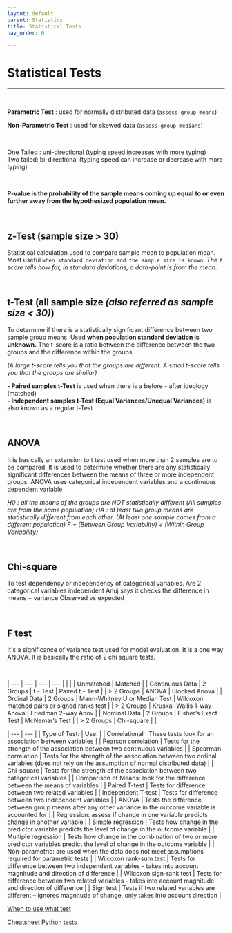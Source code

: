 ```yaml
---
layout: default
parent: Statistics
title: Statistical Tests
nav_order: 6

---
```

# Statistical Tests
___

&nbsp;

**Parametric Test** : used for normally distributed data (`assess group means`)

**Non-Parametric Test** : used for skewed data (`assess group medians`)

&nbsp;

One Tailed : uni-directional (typing speed increases with more typing) <br>
Two tailed: bi-directional (typing speed can increase or decrease with more typing)

&nbsp;

**P-value is the probability of the sample means coming up equal to or even further away from the hypothesized population mean.**

&nbsp;

## **z-Test** (sample size > 30)
Statistical calculation used to compare sample mean to population mean. Most useful `when standard deviation and the sample size is known`.
_The z score tells how far, in standard deviations, a data-point is from the mean._

&nbsp;
## **t-Test** (all sample size _(also referred as sample size < 30)_)
To determine if there is a statistically significant difference between two sample group means. Used **when population standard deviation is unknown.**
The t-score is a ratio between the difference between the two groups and the difference within the groups

_(A large t-score tells you that the groups are different. A small t-score tells you that the groups are similar)_

**- Paired samples t-Test** is used when there is a before - after ideology (matched) <br>
**- Independent samples t-Test (Equal Variances/Unequal Variances)** is also known as a regular t-Test

&nbsp;
## **ANOVA**
It is basically an extension to t test used when more than 2 samples are to be compared.
It is used to determine whether there are any statistically significant differences between the means of three or more independent groups.
ANOVA uses categorical independent variables and a continuous dependent variable

_H0 : all the means of the groups are NOT statistically different (All samples are from the same population)_
_HA : at least two group means are statistically different from each other. (At least one sample comes from a different population)_
_F = (Between Group Variability) ÷ (Within Group Variability)_

&nbsp;
## **Chi-square**
To test dependency or independency of categorical variables. Are 2 categorical variables independent
Anuj says it checks the difference in means + variance
Observed vs expected

&nbsp;
## **F test**
It's a significance of variance test used for model evaluation. It is a one way ANOVA.
It is basically the ratio of 2 chi square tests.

&nbsp;
&nbsp;


| --- | --- | --- | --- |
|  |  | Unmatched | Matched |
| Continuous Data | 2 Groups | t - Test | Paired t - Test |
| > 2 Groups | ANOVA | Blocked Anova |
| Ordinal Data | 2 Groups | Mann-Whitney U or Median Test | Wilcoxon matched pairs or signed ranks test |
| > 2 Groups | Kruskal-Wallis 1-way Anova | Friedman 2-way Anov |
| Nominal Data | 2 Groups | Fisher’s Exact Test | McNemar’s Test |
| > 2 Groups | Chi-square |  |

| --- | --- |
| Type of Test: | Use: |
| Correlational | These tests look for an association between variables |
| Pearson correlation | Tests for the strength of the association between two continuous variables |
| Spearman correlation | Tests for the strength of the association between two ordinal variables (does not rely on the assumption of normal distributed data) |
| Chi-square | Tests for the strength of the association between two categorical variables |
| Comparison of Means: look for the difference between the means of variables |
| Paired T-test | Tests for difference between two related variables |
| Independent T-test | Tests for difference between two independent variables |
| ANOVA | Tests the difference between group means after any other variance in the outcome variable is accounted for |
| Regression: assess if change in one variable predicts change in another variable |
| Simple regression | Tests how change in the predictor variable predicts the level of change in the outcome variable |
| Multiple regression | Tests how change in the combination of two or more predictor variables predict the level of change in the outcome variable |
| Non-parametric: are used when the data does not meet assumptions required for parametric tests |
| Wilcoxon rank-sum test | Tests for difference between two independent variables - takes into account magnitude and direction of difference |
| Wilcoxon sign-rank test | Tests for difference between two related variables - takes into account magnitude and direction of difference |
| Sign test | Tests if two related variables are different – ignores magnitude of change, only takes into account direction |

[When to use what test](http://www.csun.edu/\~amarenco/Fcs%20682/When%20to%20use%20what%20test.pdf)

[Cheatsheet Python tests](https://machinelearningmastery.com/statistical-hypothesis-tests-in-python-cheat-sheet/)
